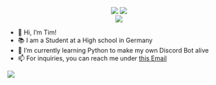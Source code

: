 <p align="center">
  <img src="https://img.shields.io/badge/-Fluqzy-5865F2"/></a>
  <img src="https://komarev.com/ghpvc/?username=Fluqzy"/></a>
  <br>
  <img src="https://github-profile-trophy.vercel.app/?username=Fluqzy&rank=SECRET,SSS,SS,S,AAA,AA,A,B,C&margin-w=5&no-bg=true&no-frame=true"/></a>
  </p>
  
- 👋 Hi, I’m Tim!
- 📚 I am a Student at a High school in Germany
- 🌱 I’m currently learning Python to make my own Discord Bot alive
- 📫 For inquiries, you can reach me under [this Email](mailto:tim@fluqzy.eu)

<a href="https://wakatime.com"><img src="https://wakatime.com/share/@6cd64cd7-38f4-4358-a685-365ab5e82c64/b6504232-f71b-43af-9bdb-92968b770dce.png" /></a>
